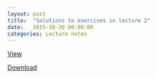 ```yaml
---
layout: post
title:  "Solutions to exercises in lecture 2"
date:   2015-10-30 00:00:00
categories: Lecture notes
---
```


[View](http://nbviewer.ipython.org/github/ggorman/Introduction-to-programming-for-geoscientists/blob/master/notebook/Lecture-2-Introduction-to-programming-for-geoscientists-Solutions.ipynb)

[Download](http://raw.githubusercontent.com/ggorman/Introduction-to-programming-for-geoscientists/master/notebook/Lecture-2-Introduction-to-programming-for-geoscientists-Solutions.ipynb)


